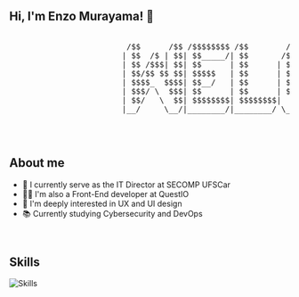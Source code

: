 ## Hi, I'm Enzo Murayama! 👾

<pre>
  
                         /$$      /$$ /$$$$$$$$ /$$        /$$$$$$   /$$$$$$  /$$      /$$ /$$$$$$$$
                        | $$  /$ | $$| $$_____/| $$       /$$__  $$ /$$__  $$| $$$    /$$$| $$_____/
                        | $$ /$$$| $$| $$      | $$      | $$  \__/| $$  \ $$| $$$$  /$$$$| $$      
                        | $$/$$ $$ $$| $$$$$   | $$      | $$      | $$  | $$| $$ $$/$$ $$| $$$$$   
                        | $$$$_  $$$$| $$__/   | $$      | $$      | $$  | $$| $$  $$$| $$| $$__/   
                        | $$$/ \  $$$| $$      | $$      | $$    $$| $$  | $$| $$\  $ | $$| $$      
                        | $$/   \  $$| $$$$$$$$| $$$$$$$$|  $$$$$$/|  $$$$$$/| $$ \/  | $$| $$$$$$$$
                        |__/     \__/|________/|________/ \______/  \______/ |__/     |__/|________/

</pre>

<br>

## About me
- 🚀 I currently serve as the IT Director at SECOMP UFSCar
- 🧑‍💻 I'm also a Front-End developer at QuestIO
- 🎨 I'm deeply interested in UX and UI design
- 📚 Currently studying Cybersecurity and DevOps

<br>

## Skills
![Skills](https://skills.syvixor.com/api/icons?i=html,css,c,cpp,js,react,tailwind,docker)

